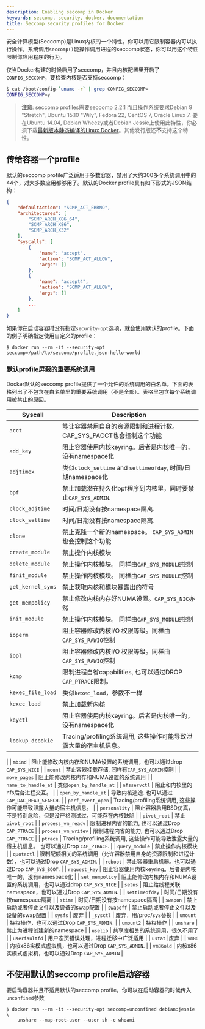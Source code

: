 ```yaml
---
description: Enabling seccomp in Docker
keywords: seccomp, security, docker, documentation
title: Seccomp security profiles for Docker
---
```


安全计算模型(Seccomp)是Linux内核的一个特性。你可以用它限制容器内可以执行操作。系统调用`seccomp()`能操作调用进程的seccomp状态，你可以用这个特性限制你应用程序的行为。


仅当Docker构建的时候启用了seccomp，并且内核配置里开启了`CONFIG_SECCOMP`，要检查内核是否支持seccomp：

```bash
$ cat /boot/config-`uname -r` | grep CONFIG_SECCOMP=
CONFIG_SECCOMP=y
```

> **注意**: seccomp profiles需要seccomp 2.2.1 而且操作系统要求Debian 9 "Stretch", Ubuntu 15.10 "Wily", Fedora 22, CentOS 7, Oracle Linux 7. 要在Ubuntu 14.04, Debian Wheezy或者Debian Jessie上使用此特性，你必须下载[最新版本静态编译的Linux Docker](../installation/binaries.md)。其他发行版还**不**支持这个特性。

## 传给容器一个profile

默认的seccomp profile广泛适用于多数容器，禁用了大约300多个系统调用中的44个，对大多数应用都够用了。默认的Docker profile具有如下形式的JSON结构：

```json
{
	"defaultAction": "SCMP_ACT_ERRNO",
	"architectures": [
		"SCMP_ARCH_X86_64",
		"SCMP_ARCH_X86",
		"SCMP_ARCH_X32"
	],
	"syscalls": [
		{
			"name": "accept",
			"action": "SCMP_ACT_ALLOW",
			"args": []
		},
		{
			"name": "accept4",
			"action": "SCMP_ACT_ALLOW",
			"args": []
		},
		...
	]
}
```

如果你在启动容器时没有指定`security-opt`选项，就会使用默认的profile。下面的例子明确指定使用自定义的profile：

```
$ docker run --rm -it --security-opt seccomp=/path/to/seccomp/profile.json hello-world
```

### 默认profile屏蔽的重要系统调用

Docker默认的seccomp profile提供了一个允许的系统调用的白名单。下面的表格列出了不包含在白名单里的重要系统调用（不是全部）。表格里包含每个系统调用被禁止的原因。


| Syscall             | Description                                                                                                                           |
|---------------------|---------------------------------------------------------------------------------------------------------------------------------------|
| `acct`              | 能让容器禁用自身的资源限制和进程计数。CAP_SYS_PACCT也会控制这个功能 |
| `add_key`           | 阻止容器使用内核keyring。后者是内核唯一的，没有namespace化                                   |
| `adjtimex`          | 类似`clock_settime` and `settimeofday`, 时间/日期namespace化                                  |
| `bpf`               | 禁止加载潜在持久化bpf程序到内核里，同时要禁止`CAP_SYS_ADMIN`.              |
| `clock_adjtime`     | 时间/日期没有按namespace隔离.                                                                                 |
| `clock_settime`     | 时间/日期没有按namespace隔离.                                                                                 |
| `clone`             | 禁止克隆一个新的namespace。 `CAP_SYS_ADMIN`也会控制这个功能        |
| `create_module`     | 禁止操作内核模块                                                           |
| `delete_module`     | 禁止操作内核模块。 同样由`CAP_SYS_MODULE`控制                           |
| `finit_module`      | 禁止操作内核模块。 同样由`CAP_SYS_MODULE`控制               |
| `get_kernel_syms`   | 禁止获取内核和模块暴露出的符号                                                        |
| `get_mempolicy`     | 禁止修改内核内存好NUMA设置。`CAP_SYS_NIC`亦然                      |
| `init_module`       | 禁止操作内核模块。 同样由`CAP_SYS_MODULE`控制                          |
| `ioperm`            | 阻止容器修改内核I/O 权限等级。同样由 `CAP_SYS_RAWIO`控制           |
| `iopl`              | 阻止容器修改内核I/O 权限等级。同样由 `CAP_SYS_RAWIO`控制           |
| `kcmp`              | 限制进程自省capabilities, 也可以通过DROP `CAP_PTRACE`限制。                         |
| `kexec_file_load`   | 类似`kexec_load`，参数不一样                   |
| `kexec_load`        | 禁止加载新内核                                                               |
| `keyctl`            | 阻止容器使用内核keyring。后者是内核唯一的，没有namespace化   |
| `lookup_dcookie`    | Tracing/profiling系统调用, 这些操作可能导致泄露大量的宿主机信息。
|
| `mbind`             | 阻止能修改内核内存和NUMA设置的系统调用，也可以通过drop `CAP_SYS_NICE`                     |
| `mount`             | 禁止容器挂载存储, 同样有`CAP_SYS_ADMIN`控制                                                            |
| `move_pages`        | 阻止能修改内核内存和NUMA设置的系统调用                                                       |
| `name_to_handle_at` | 类似`open_by_handle_at`                                   |
| `nfsservctl`        | 阻止和内核里的nfs后台进程交互。                                                                |
| `open_by_handle_at` | 导致内核逃逸. 也可以通过`CAP_DAC_READ_SEARCH`.                                     |
| `perf_event_open`   | Tracing/profiling系统调用, 这些操作可能导致泄露大量的宿主机信息。                                |
| `personality`       | 阻止容器启用BSD仿真，不是特别危险，但是没严格测试过，可能存在内核缺陷 |
| `pivot_root`        | 禁止`pivot_root`                                                      |
| `process_vm_readv`  | 限制进程内省的能力, 也可以通过Drop `CAP_PTRACE`                      |
| `process_vm_writev` | 限制进程内省的能力, 也可以通过Drop `CAP_PTRACE`                       |
| `ptrace`            | Tracing/profiling系统调用, 这些操作可能导致泄露大量的宿主机信息。 也可以通过Drop `CAP_PTRACE`. |
| `query_module`      | 禁止操作内核模块                                                            |
| `quotactl`          | 限制配额相关的系统调用（允许容器禁用自身的资源限制和进程计数），也可以通过Drop `CAP_SYS_ADMIN`. |
| `reboot`            | 禁止容器重启机器。也可以通过Drop `CAP_SYS_BOOT`.                                           |
| `request_key`       | 阻止容器使用内核keyring。后者是内核唯一的，没有namespace化                                    |
| `set_mempolicy`     | 阻止能修改内核内存和NUMA设置的系统调用，也可以通过drop `CAP_SYS_NICE`                   |
| `setns`             | 阻止给线程关联namespace，也可以通过Drop `CAP_SYS_ADMIN`.                                    |
| `settimeofday`      | 时间/日期没有按namespace隔离                                               |
| `stime`             | 时间/日期没有按namespace隔离                                              |
| `swapon`            | 禁止启动或者停止文件以及设备的swap配置                                      |
| `swapoff`           |  禁止启动或者停止文件以及设备的swap配置                            |
| `sysfs`             | 废弃                                                                                             |
| `_sysctl`           | 废弃，用/proc/sys替换
|
| `umount`            | 特权操作，也可以通过Drop `CAP_SYS_ADMIN`.                                              |
| `umount2`           | 特权操作                                                                             |
| `unshare`           | 禁止为进程创建新的namespace
|
| `uselib`            | 共享库相关的系统调用，很久不用了                                  |
| `userfaultfd`       | 用户态页错误处理，进程迁移中广泛适用                                          |
| `ustat`             |废弃                                                                                             |
| `vm86`              | 内核x86实模式虚拟机，也可以通过Drop `CAP_SYS_ADMIN`.                                       |
| `vm86old`           | 内核x86实模式虚拟机，也可以通过Drop `CAP_SYS_ADMIN`
   |

## 不使用默认的seccomp profile启动容器

要启动容器并且不适用默认的seccomp profile，你可以在启动容器的时候传入`unconfined`参数

```
$ docker run --rm -it --security-opt seccomp=unconfined debian:jessie \
    unshare --map-root-user --user sh -c whoami
```
